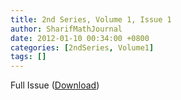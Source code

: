 ```yaml
---
title: 2nd Series, Volume 1, Issue 1
author: SharifMathJournal
date: 2012-01-10 00:34:00 +0800
categories: [2ndSeries, Volume1]
tags: []
---
```


Full Issue ([Download](/assets/archive/secondSeries/2ndSeries_Vol1_Issue1.pdf))


